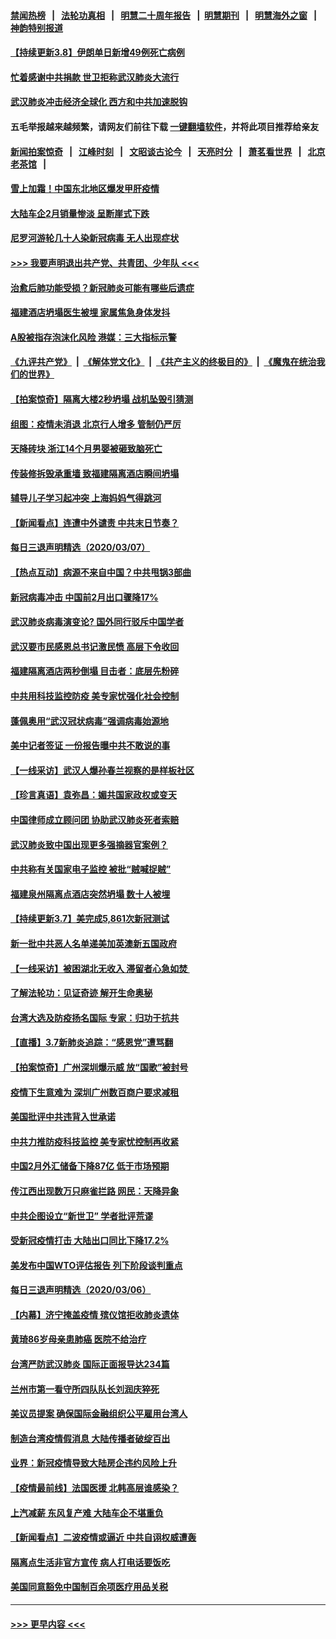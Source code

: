 #### [禁闻热榜](热点新闻.md?=0)  &nbsp;&nbsp;|&nbsp;&nbsp; [法轮功真相](https://github.com/gfw-breaker/truth/blob/master/README.md?=0) &nbsp;&nbsp;|&nbsp;&nbsp; [明慧二十周年报告](https://github.com/gfw-breaker/mh-reports/blob/master/README.md?=0) &nbsp;&nbsp;|&nbsp;&nbsp;[明慧期刊](https://github.com/gfw-breaker/mh-qikan) &nbsp;&nbsp;|&nbsp;&nbsp; [明慧海外之窗](https://github.com/gfw-breaker/mh-news/blob/master/README.md?=0) &nbsp;&nbsp;|&nbsp;&nbsp; [神韵特别报道](https://github.com/gfw-breaker/mh-news/blob/master/shenyun.md?=0)
#### [【持续更新3.8】伊朗单日新增49例死亡病例](../pages/nsc413/n11923562.md?t=03082331) 
#### [忙着感谢中共捐款 世卫拒称武汉肺炎大流行](../pages/nsc413/n11924807.md?t=03082331) 
#### [武汉肺炎冲击经济全球化 西方和中共加速脱钩](../pages/nsc413/n11908233.md?t=03082331) 
#### 五毛举报越来越频繁，请网友们前往下载 [一键翻墙软件](https://github.com/gfw-breaker/ssr-accounts)，并将此项目推荐给亲友
#### [新闻拍案惊奇](https://github.com/gfw-breaker/banned-news/blob/master/pages/link4.md) &nbsp;&nbsp;|&nbsp;&nbsp; [江峰时刻](https://github.com/gfw-breaker/banned-news/blob/master/pages/link4.md) &nbsp;&nbsp;|&nbsp;&nbsp; [文昭谈古论今](https://github.com/gfw-breaker/banned-news/blob/master/pages/link4.md) &nbsp;&nbsp;|&nbsp;&nbsp; [天亮时分](https://github.com/gfw-breaker/banned-news/blob/master/pages/link4.md) &nbsp;&nbsp;|&nbsp;&nbsp; [萧茗看世界](https://github.com/gfw-breaker/banned-news/blob/master/pages/link4.md) &nbsp;&nbsp;|&nbsp;&nbsp; [北京老茶馆](https://github.com/gfw-breaker/banned-news/blob/master/pages/link4.md) &nbsp;&nbsp;|&nbsp;&nbsp; 
#### [雪上加霜！中国东北地区爆发甲肝疫情](../pages/nsc413/n11924549.md?t=03082331) 
#### [大陆车企2月销量惨淡 呈断崖式下跌](../pages/nsc413/n11924205.md?t=03082331) 
#### [尼罗河游轮几十人染新冠病毒 无人出现症状](../pages/nsc413/n11924545.md?t=03082331) 
#### [>>> 我要声明退出共产党、共青团、少年队 <<<](https://github.com/begood0513/goodnews/blob/master/quit/letter.md) 
#### [治愈后肺功能受损？新冠肺炎可能有哪些后遗症](../pages/nsc413/n11923336.md?t=03082331) 
#### [福建酒店坍塌医生被埋 家属焦急身体发抖](../pages/nsc413/n11924090.md?t=03082331) 
#### [A股被指存泡沫化风险 港媒：三大指标示警](../pages/nsc413/n11923886.md?t=03082331) 
#### [《九评共产党》](https://github.com/begood0513/9ping.md/blob/master/README.md) &nbsp;|&nbsp; [《解体党文化》](../../../../jtdwh.md/blob/master/README.md)  &nbsp;|&nbsp; [《共产主义的终极目的》](../../../../gczydzjmd.md/blob/master/README.md) &nbsp;|&nbsp; [《魔鬼在统治我们的世界》](../../../../mgztzwmdsj.md/blob/master/README.md) 
#### [【拍案惊奇】隔离大楼2秒坍塌 战机坠毁引猜测](../pages/nsc413/n11923925.md?t=03082331) 
#### [组图：疫情未消退 北京行人增多 管制仍严厉](../pages/nsc413/n11923540.md?t=03082331) 
#### [天降砖块 浙江14个月男婴被砸致脑死亡](../pages/nsc413/n11923800.md?t=03082331) 
#### [传装修拆毁承重墙 致福建隔离酒店瞬间坍塌](../pages/nsc413/n11923706.md?t=03082331) 
#### [辅导儿子学习起冲突 上海妈妈气得跳河](../pages/nsc413/n11923809.md?t=03082331) 
#### [【新闻看点】连遭中外谴责 中共末日节奏？](../pages/nsc413/n11923402.md?t=03082331) 
#### [每日三退声明精选（2020/03/07）](../pages/nsc413/n11923653.md?t=03082331) 
#### [【热点互动】病源不来自中国？中共甩锅3部曲](../pages/nsc413/n11923404.md?t=03082331) 
#### [新冠病毒冲击 中国前2月出口骤降17%](../pages/nsc413/n11923453.md?t=03082331) 
#### [武汉肺炎病毒演变论? 国外同行驳斥中国学者](../pages/nsc413/n11923064.md?t=03082331) 
#### [武汉要市民感恩总书记激民愤 高层下令收回](../pages/nsc413/n11923221.md?t=03082331) 
#### [福建隔离酒店两秒倒塌 目击者：底层先粉碎](../pages/nsc413/n11923398.md?t=03082331) 
#### [中共用科技监控防疫 美专家忧强化社会控制](../pages/nsc413/n11923236.md?t=03082331) 
#### [蓬佩奥用“武汉冠状病毒”强调病毒始源地](../pages/nsc413/n11923252.md?t=03082331) 
#### [美中记者签证 一份报告曝中共不敢说的事](../pages/nsc413/n11923242.md?t=03082331) 
#### [【一线采访】武汉人爆孙春兰视察的是样板社区](../pages/nsc413/n11923069.md?t=03082331) 
#### [【珍言真语】袁弥昌：媚共国家政权或变天](../pages/nsc413/n11923199.md?t=03082331) 
#### [中国律师成立顾问团 协助武汉肺炎死者索赔](../pages/nsc413/n11923117.md?t=03082331) 
#### [武汉肺炎致中国出现更多强摘器官案例？](../pages/nsc413/n11923089.md?t=03082331) 
#### [中共称有关国家电子监控 被批“贼喊捉贼”](../pages/nsc413/n11922877.md?t=03082331) 
#### [福建泉州隔离点酒店突然坍塌 数十人被埋](../pages/nsc413/n11922826.md?t=03082331) 
#### [【持续更新3.7】美完成5,861次新冠测试](../pages/nsc413/n11921647.md?t=03082331) 
#### [新一批中共恶人名单递美加英澳新五国政府](../pages/nsc413/n11922727.md?t=03082331) 
#### [【一线采访】被困湖北无收入 滞留者心急如焚 ](../pages/nsc413/n11922709.md?t=03082331) 
#### [了解法轮功：见证奇迹 解开生命奥秘](../pages/nsc413/n11922778.md?t=03082331) 
#### [台湾大选及防疫扬名国际 专家：归功于抗共](../pages/nsc413/n11921955.md?t=03082331) 
#### [【直播】3.7新肺炎追踪：“感恩党”遭骂翻](../pages/nsc413/n11922690.md?t=03082331) 
#### [【拍案惊奇】广州深圳爆示威 放“国歌”被封号](../pages/nsc413/n11921679.md?t=03082331) 
#### [疫情下生意难为 深圳广州数百商户要求减租](../pages/nsc413/n11922392.md?t=03082331) 
#### [美国批评中共违背入世承诺](../pages/nsc413/n11922430.md?t=03082331) 
#### [中共力推防疫科技监控 美专家忧控制再收紧](../pages/nsc413/n11922329.md?t=03082331) 
#### [中国2月外汇储备下降87亿 低于市场预期](../pages/nsc413/n11922091.md?t=03082331) 
#### [传江西出现数万只麻雀拦路 网民：天降异象](../pages/nsc413/n11922160.md?t=03082331) 
#### [中共企图设立“新世卫” 学者批评荒谬](../pages/nsc413/n11921839.md?t=03082331) 
#### [受新冠疫情打击 大陆出口同比下降17.2%](../pages/nsc413/n11921736.md?t=03082331) 
#### [美发布中国WTO评估报告 列下阶段谈判重点](../pages/nsc413/n11921572.md?t=03082331) 
#### [每日三退声明精选（2020/03/06）](../pages/nsc413/n11921953.md?t=03082331) 
#### [【内幕】济宁掩盖疫情 殡仪馆拒收肺炎遗体](../pages/nsc413/n11917871.md?t=03082331) 
#### [黄琦86岁母亲患肺癌 医院不给治疗](../pages/nsc413/n11921840.md?t=03082331) 
#### [台湾严防武汉肺炎 国际正面报导达234篇](../pages/nsc413/n11921737.md?t=03082331) 
#### [兰州市第一看守所四队队长刘润庆猝死](../pages/nsc413/n11920358.md?t=03082331) 
#### [美议员提案 确保国际金融组织公平雇用台湾人](../pages/nsc413/n11921691.md?t=03082331) 
#### [制造台湾疫情假消息 大陆传播者破绽百出](../pages/nsc413/n11921050.md?t=03082331) 
#### [业界：新冠疫情导致大陆房企违约风险上升](../pages/nsc413/n11921549.md?t=03082331) 
#### [【疫情最前线】法国医援 北韩高层谁感染？](../pages/nsc413/n11920850.md?t=03082331) 
#### [上汽减薪 东风复产难 大陆车企不堪重负](../pages/nsc413/n11921202.md?t=03082331) 
#### [【新闻看点】二波疫情或逼近 中共自诩权威遭轰](../pages/nsc413/n11920942.md?t=03082331) 
#### [隔离点生活非官方宣传 病人打电话要饭吃](../pages/nsc413/n11921264.md?t=03082331) 
#### [美国同意豁免中国制百余项医疗用品关税](../pages/nsc413/n11921400.md?t=03082331) 

----
#### [ >>> 更早内容 <<< ](../indexes/nsc413-earlier.md)

